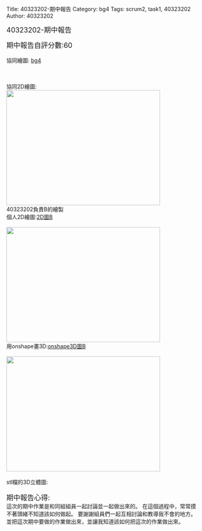 Title: 40323202-期中報告
Category: bg4
Tags: scrum2, task1, 40323202
Author: 40323202

<font size="4">40323202-期中報告</font>

<!-- PELICAN_END_SUMMARY -->
<font size="4">期中報告自評分數:60</font>
</br>
</br>
協同繪圖: <a href="http://cdw2bg4-40323201.rhcloud.com/bg4/taskbg4">bg4</a>

</br>
</br>
協同2D繪圖:
</br>
<img src="http://i.imgur.com/FKHR0ub.png"  width="400" height="300">
</img>
</br>
40323202負責B的繪製
</br>
個人2D繪圖:<a href="http://cdw11-40323202.rhcloud.com/bg4_40323202/scrum2_B">2D圖B</a>
</br>
</br>
<img src="http://i.imgur.com/3nfOpch.png"  width="400" height="300">
</img>
</br>
用onshape畫3D:<a href="https://cad.onshape.com/documents/416193570d2345a51e18c51e/w/9882d08b192c9be88e304aea/e/030df5f28441f4249d75d246">onshape3D圖B</a>
</br>
</br>
<img src="http://i.imgur.com/QXJwXQS.png"  width="400" height="300">
</img>
</br>

</br>
stl檔的3D立體圖:
</br>
<script src="https://embed.github.com/view/3d/40323202/stl-B/master/B - B.stl"></script>

</br>
<font size="4">期中報告心得:</font>
</br>
這次的期中作業是和同組組員一起討論並一起做出來的。
在這個過程中，常常摸不著頭緒不知道該如何做起。
要謝謝組員們一起互相討論和教導我不會的地方。
並把這次期中要做的作業做出來，並讓我知道該如何把這次的作業做出來。